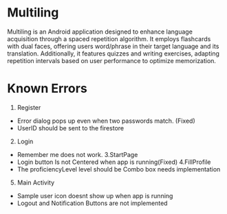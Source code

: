 # Multiling
Multiling is an Android application designed to enhance language acquisition through a
spaced repetition algorithm. It employs flashcards with dual faces, offering users
word/phrase in their target language and its translation. Additionally, it features quizzes and
writing exercises, adapting repetition intervals based on user performance to optimize
memorization.
# Known Errors
1. Register
- Error dialog pops up even when two passwords match. (Fixed)
- UserID should be sent to the firestore
2. Login
- Remember me does not work.
3.StartPage
- Login button Is not Centered  when app is running(Fixed)
4.FillProfile
- The proficiencyLevel level should be Combo box needs implementation
5. Main Activity
- Sample user icon doesnt show up when app is running
- Logout and Notification Buttons are not implemented
